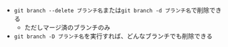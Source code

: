 - `git branch --delete ブランチ名`または`git branch -d ブランチ名`で削除できる
  - ただしマージ済のブランチのみ
- `git branch -D ブランチ名`を実行すれば、どんなブランチでも削除できる  
